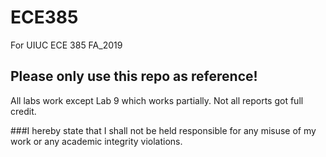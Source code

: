 # ECE385
For UIUC ECE 385 FA_2019

## Please only use this repo as reference!

All labs work except Lab 9 which works partially.
Not all reports got full credit. 


###I hereby state that I shall not be held responsible for any misuse of my work or any academic integrity violations. 

